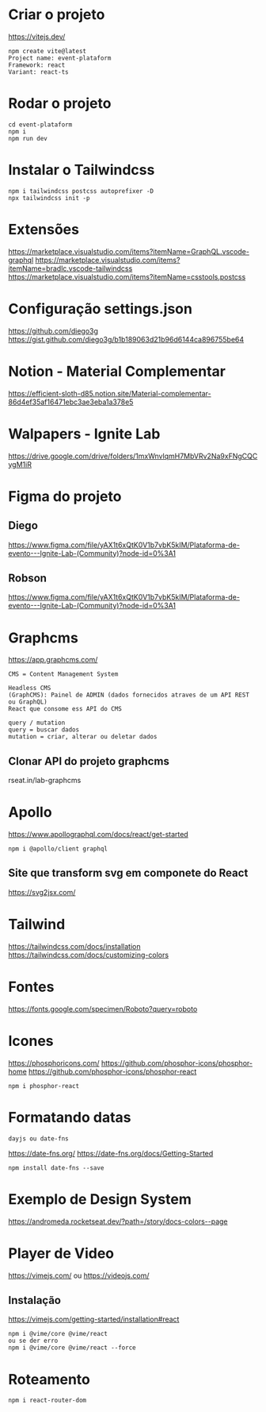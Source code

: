 # Criar o projeto

https://vitejs.dev/

```
npm create vite@latest
Project name: event-plataform
Framework: react
Variant: react-ts
```

# Rodar o projeto

```
cd event-plataform
npm i
npm run dev
```

# Instalar o Tailwindcss

```
npm i tailwindcss postcss autoprefixer -D
npx tailwindcss init -p
```

# Extensões

https://marketplace.visualstudio.com/items?itemName=GraphQL.vscode-graphql
https://marketplace.visualstudio.com/items?itemName=bradlc.vscode-tailwindcss
https://marketplace.visualstudio.com/items?itemName=csstools.postcss

# Configuração settings.json

https://github.com/diego3g
https://gist.github.com/diego3g/b1b189063d21b96d6144ca896755be64

# Notion - Material Complementar

https://efficient-sloth-d85.notion.site/Material-complementar-86d4ef35af16471ebc3ae3eba1a378e5

# Walpapers - Ignite Lab

https://drive.google.com/drive/folders/1mxWnvlqmH7MbVRv2Na9xFNgCQCygM1iR

# Figma do projeto

## Diego

https://www.figma.com/file/yAX1t6xQtK0V1b7vbK5kIM/Plataforma-de-evento---Ignite-Lab-(Community)?node-id=0%3A1

## Robson

https://www.figma.com/file/yAX1t6xQtK0V1b7vbK5kIM/Plataforma-de-evento---Ignite-Lab-(Community)?node-id=0%3A1

# Graphcms

https://app.graphcms.com/

```
CMS = Content Management System

Headless CMS
(GraphCMS): Painel de ADMIN (dados fornecidos atraves de um API REST ou GraphQL)
React que consome ess API do CMS

query / mutation
query = buscar dados
mutation = criar, alterar ou deletar dados
```

## Clonar API do projeto graphcms

rseat.in/lab-graphcms

# Apollo

https://www.apollographql.com/docs/react/get-started

```
npm i @apollo/client graphql
```

## Site que transform svg em componete do React

https://svg2jsx.com/

# Tailwind

https://tailwindcss.com/docs/installation
https://tailwindcss.com/docs/customizing-colors

# Fontes

https://fonts.google.com/specimen/Roboto?query=roboto

# Icones

https://phosphoricons.com/
https://github.com/phosphor-icons/phosphor-home
https://github.com/phosphor-icons/phosphor-react

```
npm i phosphor-react
```

# Formatando datas

```
dayjs ou date-fns
```

https://date-fns.org/
https://date-fns.org/docs/Getting-Started

```
npm install date-fns --save
```

# Exemplo de Design System

https://andromeda.rocketseat.dev/?path=/story/docs-colors--page

# Player de Video

https://vimejs.com/
ou
https://videojs.com/

## Instalação

https://vimejs.com/getting-started/installation#react

```
npm i @vime/core @vime/react
ou se der erro
npm i @vime/core @vime/react --force
```

# Roteamento

```
npm i react-router-dom
```
